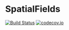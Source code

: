 # SpatialFields

[![Build Status](https://travis-ci.org/rdeits/SpatialFields.jl.svg?branch=master)](https://travis-ci.org/rdeits/SpatialFields.jl) [![codecov.io](https://codecov.io/github/rdeits/SpatialFields.jl/coverage.svg?branch=master)](https://codecov.io/github/rdeits/SpatialFields.jl?branch=master)
